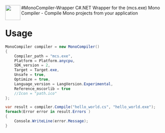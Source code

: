 <a href="#"><img src="https://upload.wikimedia.org/wikipedia/en/thumb/b/b4/Mono_project_logo.svg/860px-Mono_project_logo.svg.png" align="left" height="48" width="48" ></a>

#MonoCompiler-Wrapper
C#.NET Wrapper for the (mcs.exe) Mono Compiler - Compile Mono projects from your application

# Usage
```c#
MonoCompiler compiler = new MonoCompiler()
{
    Compiler_path = "mcs.exe",
    Platform = Platform.anycpu,
    SDK_version = 2,
    Target = Target.exe,
    Unsafe = true,
    Optimize = true,
    Language_version = LangVersion.Experimental,
    Reference_mscorlib = true
    //Icon = "path.ico"
};

var result = compiler.Compile("hello_world.cs", "hello_world.exe");
foreach(Error error in result.Errors )
{
    Console.WriteLine(error.Message);
}
